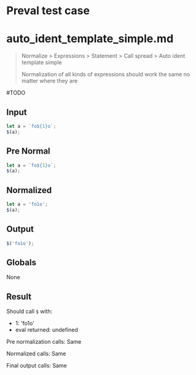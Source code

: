 # Preval test case

# auto_ident_template_simple.md

> Normalize > Expressions > Statement > Call spread > Auto ident template simple
>
> Normalization of all kinds of expressions should work the same no matter where they are

#TODO

## Input

`````js filename=intro
let a = `fo${1}o`;
$(a);
`````

## Pre Normal

`````js filename=intro
let a = `fo${1}o`;
$(a);
`````

## Normalized

`````js filename=intro
let a = 'fo1o';
$(a);
`````

## Output

`````js filename=intro
$('fo1o');
`````

## Globals

None

## Result

Should call `$` with:
 - 1: 'fo1o'
 - eval returned: undefined

Pre normalization calls: Same

Normalized calls: Same

Final output calls: Same
